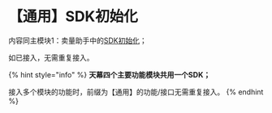 # 【通用】SDK初始化

内容同主模块1：卖量助手中的[SDK初始化](../../selling/dev-guide/initialization.md)；

如已接入，无需重复接入。

{% hint style="info" %}
**天幕四个主要功能模块共用一个SDK；**

接入多个模块的功能时，前缀为【通用】的功能/接口无需重复接入。
{% endhint %}
